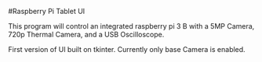 #Raspberry Pi Tablet UI

This program will control an integrated raspberry pi 3 B with a 5MP Camera,
720p Thermal Camera, and a USB Oscilloscope.

First version of UI built on tkinter.
Currently only base Camera is enabled.
